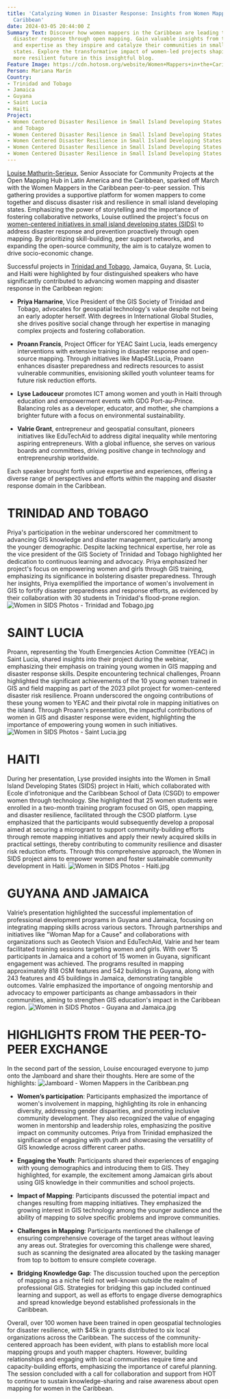 ```yaml
---
title: 'Catalyzing Women in Disaster Response: Insights from Women Mappers in the
  Caribbean'
date: 2024-03-05 20:44:00 Z
Summary Text: Discover how women mappers in the Caribbean are leading the charge in
  disaster response through open mapping. Gain valuable insights from their experiences
  and expertise as they inspire and catalyze their communities in small island developing
  states. Explore the transformative impact of women-led projects shaping a stronger,
  more resilient future in this insightful blog.
Feature Image: https://cdn.hotosm.org/website/Women+Mappers+in+the+Caribbean+Blog.jpg
Person: Mariana Marín
Country:
- Trinidad and Tobago
- Jamaica
- Guyana
- Saint Lucia
- Haiti
Project:
- Women Centered Disaster Resilience in Small Island Developing States - Trinidad
  and Tobago
- Women Centered Disaster Resilience in Small Island Developing States - Saint Lucia
- Women Centered Disaster Resilience in Small Island Developing States - Haiti
- Women Centered Disaster Resilience in Small Island Developing States - Jamaica
- Women Centered Disaster Resilience in Small Island Developing States - Guyana
---
```


[Louise Mathurin-Serieux](https://www.hotosm.org/people/louise-mathurin-serieux/), Senior Associate for Community Projects at the Open Mapping Hub in Latin America and the Caribbean, sparked off March with the Women Mappers in the Caribbean peer-to-peer session. This gathering provides a supportive platform for women mappers to come together and discuss disaster risk and resilience in small island developing states. Emphasizing the power of storytelling and the importance of fostering collaborative networks, Louise outlined the project's focus on [women-centered initiatives in small island developing states (SIDS)](https://www.hotosm.org/rfps/women-centered-disaster-risk-and-resilience-in-small-islands-developing-states/) to address disaster response and prevention proactively through open mapping. By prioritizing skill-building, peer support networks, and expanding the open-source community, the aim is to catalyze women to drive socio-economic change. 

Successful projects in [Trinidad and Tobago](https://www.hotosm.org/rfps/women-centered-disaster-risk-and-resilience-in-small-islands-developing-states/), Jamaica, Guyana, St. Lucia, and Haiti were highlighted by four distinguished speakers who have significantly contributed to advancing women mapping and disaster response in the Caribbean region:
* **Priya Harnarine**, Vice President of the GIS Society of Trinidad and Tobago, advocates for geospatial technology's value despite not being an early adopter herself. With degrees in International Global Studies, she drives positive social change through her expertise in managing complex projects and fostering collaboration.

* **Proann Francis**, Project Officer for YEAC Saint Lucia, leads emergency interventions with extensive training in disaster response and open-source mapping. Through initiatives like Map4St.Lucia, Proann enhances disaster preparedness and redirects resources to assist vulnerable communities, envisioning skilled youth volunteer teams for future risk reduction efforts.

* **Lyse Ladouceur** promotes ICT among women and youth in Haiti through education and empowerment events with GDG Port-au-Prince. Balancing roles as a developer, educator, and mother, she champions a brighter future with a focus on environmental sustainability.

* **Valrie Grant**, entrepreneur and geospatial consultant, pioneers initiatives like EduTechAid to address digital inequality while mentoring aspiring entrepreneurs. With a global influence, she serves on various boards and committees, driving positive change in technology and entrepreneurship worldwide.

Each speaker brought forth unique expertise and experiences, offering a diverse range of perspectives and efforts within the mapping and disaster response domain in the Caribbean.

# TRINIDAD AND TOBAGO
Priya's participation in the webinar underscored her commitment to advancing GIS knowledge and disaster management, particularly among the younger demographic. Despite lacking technical expertise, her role as the vice president of the GIS Society of Trinidad and Tobago highlighted her dedication to continuous learning and advocacy. Priya emphasized her project's focus on empowering women and girls through GIS training, emphasizing its significance in bolstering disaster preparedness. Through her insights, Priya exemplified the importance of women's involvement in GIS to fortify disaster preparedness and response efforts, as evidenced by their collaboration with 30 students in Trinidad's flood-prone region.
![Women in SIDS Photos - Trinidad and Tobago.jpg](https://cdn.hotosm.org/website/Women+in+SIDS+Photos+-+Trinidad+and+Tobago.jpg)

# SAINT LUCIA
Proann, representing the Youth Emergencies Action Committee (YEAC) in Saint Lucia, shared insights into their project during the webinar, emphasizing their emphasis on training young women in GIS mapping and disaster response skills. Despite encountering technical challenges, Proann highlighted the significant achievements of the 10 young women trained in GIS and field mapping as part of the 2023 pilot project for women-centered disaster risk resilience. Proann underscored the ongoing contributions of these young women to YEAC and their pivotal role in mapping initiatives on the island. Through Proann's presentation, the impactful contributions of women in GIS and disaster response were evident, highlighting the importance of empowering young women in such initiatives.
![Women in SIDS Photos -  Saint Lucia.jpg](https://cdn.hotosm.org/website/Women+in+SIDS+Photos+-++Saint+Lucia.jpg)

# HAITI
During her presentation, Lyse provided insights into the Women in Small Island Developing States (SIDS)  project in Haiti, which collaborated with Ecole d'infotronique and the Caribbean School of Data (CSGD) to empower women through technology. She highlighted that 25 women students were enrolled in a two-month training program focused on GIS, open mapping, and disaster resilience, facilitated through the CSOD platform. Lyse emphasized that the participants would subsequently develop a proposal aimed at securing a microgrant to support community-building efforts through remote mapping initiatives and apply their newly acquired skills in practical settings, thereby contributing to community resilience and disaster risk reduction efforts. Through this comprehensive approach, the Women in SIDS project aims to empower women and foster sustainable community development in Haiti.
![Women in SIDS Photos -  Haiti.jpg](https://cdn.hotosm.org/website/Women+in+SIDS+Photos+-++Haiti.jpg)

# GUYANA AND JAMAICA
Valrie’s presentation highlighted the successful implementation of professional development programs in Guyana and Jamaica, focusing on integrating mapping skills across various sectors. Through partnerships and initiatives like "Woman Map for a Cause" and collaborations with organizations such as Geotech Vision and EduTechAid, Valrie and her team facilitated training sessions targeting women and girls. With over 15 participants in Jamaica and a cohort of 15 women in Guyana, significant engagement was achieved. The programs resulted in mapping approximately 818 OSM features and 542 buildings in Guyana, along with 243 features and 45 buildings in Jamaica, demonstrating tangible outcomes. Valrie emphasized the importance of ongoing mentorship and advocacy to empower participants as change ambassadors in their communities, aiming to strengthen GIS education's impact in the Caribbean region.
![Women in SIDS Photos -  Guyana and Jamaica.jpg](https://cdn.hotosm.org/website/Women+in+SIDS+Photos+-++Guyana+and+Jamaica.jpg)

# HIGHLIGHTS FROM THE PEER-TO-PEER EXCHANGE
In the second part of the session, Louise encouraged everyone to jump onto the Jamboard and share their thoughts. Here are some of the highlights:
![Jamboard - Women Mappers in the Caribbean.png](https://cdn.hotosm.org/website/Jamboard+-+Women+Mappers+in+the+Caribbean.png)

* **Women’s participation**: Participants emphasized the importance of women's involvement in mapping, highlighting its role in enhancing diversity, addressing gender disparities, and promoting inclusive community development. They also recognized the value of engaging women in mentorship and leadership roles, emphasizing the positive impact on community outcomes. Priya from Trinidad emphasized the significance of engaging with youth and showcasing the versatility of GIS knowledge across different career paths.

* **Engaging the Youth**: Participants shared their experiences of engaging with young demographics and introducing them to GIS. They highlighted, for example, the excitement among Jamaican girls about using GIS knowledge in their communities and school projects.

* **Impact of Mapping**: Participants discussed the potential impact and changes resulting from mapping initiatives. They emphasized the growing interest in GIS technology among the younger audience and the ability of mapping to solve specific problems and improve communities.

* **Challenges in Mapping**: Participants mentioned the challenge of ensuring comprehensive coverage of the target areas without leaving any areas out. Strategies for overcoming this challenge were shared, such as scanning the designated area allocated by the tasking manager from top to bottom to ensure complete coverage.

* **Bridging Knowledge Gap**: The discussion touched upon the perception of mapping as a niche field not well-known outside the realm of professional GIS. Strategies for bridging this gap included continued learning and support, as well as efforts to engage diverse demographics and spread knowledge beyond established professionals in the Caribbean.

Overall, over 100 women have been trained in open geospatial technologies for disaster resilience, with $45k in grants distributed to six local organizations across the Caribbean. The success of the community-centered approach has been evident, with plans to establish more local mapping groups and youth mapper chapters. However, building relationships and engaging with local communities require time and capacity-building efforts, emphasizing the importance of careful planning. The session concluded with a call for collaboration and support from HOT to continue to sustain knowledge-sharing and raise awareness about open mapping for women in the Caribbean.